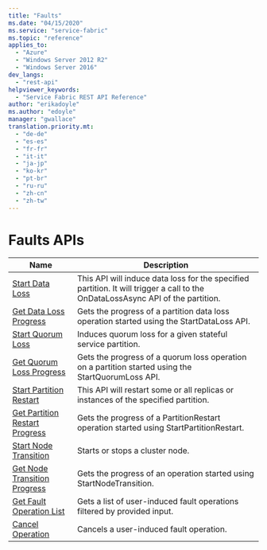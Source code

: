 ```yaml
---
title: "Faults"
ms.date: "04/15/2020"
ms.service: "service-fabric"
ms.topic: "reference"
applies_to: 
  - "Azure"
  - "Windows Server 2012 R2"
  - "Windows Server 2016"
dev_langs: 
  - "rest-api"
helpviewer_keywords: 
  - "Service Fabric REST API Reference"
author: "erikadoyle"
ms.author: "edoyle"
manager: "gwallace"
translation.priority.mt: 
  - "de-de"
  - "es-es"
  - "fr-fr"
  - "it-it"
  - "ja-jp"
  - "ko-kr"
  - "pt-br"
  - "ru-ru"
  - "zh-cn"
  - "zh-tw"
---
```

# Faults APIs

| Name | Description |
| --- | --- |
| [Start Data Loss](sfclient-v71-api-startdataloss.md) | This API will induce data loss for the specified partition. It will trigger a call to the OnDataLossAsync API of the partition.<br/> |
| [Get Data Loss Progress](sfclient-v71-api-getdatalossprogress.md) | Gets the progress of a partition data loss operation started using the StartDataLoss API.<br/> |
| [Start Quorum Loss](sfclient-v71-api-startquorumloss.md) | Induces quorum loss for a given stateful service partition.<br/> |
| [Get Quorum Loss Progress](sfclient-v71-api-getquorumlossprogress.md) | Gets the progress of a quorum loss operation on a partition started using the StartQuorumLoss API.<br/> |
| [Start Partition Restart](sfclient-v71-api-startpartitionrestart.md) | This API will restart some or all replicas or instances of the specified partition.<br/> |
| [Get Partition Restart Progress](sfclient-v71-api-getpartitionrestartprogress.md) | Gets the progress of a PartitionRestart operation started using StartPartitionRestart.<br/> |
| [Start Node Transition](sfclient-v71-api-startnodetransition.md) | Starts or stops a cluster node.<br/> |
| [Get Node Transition Progress](sfclient-v71-api-getnodetransitionprogress.md) | Gets the progress of an operation started using StartNodeTransition.<br/> |
| [Get Fault Operation List](sfclient-v71-api-getfaultoperationlist.md) | Gets a list of user-induced fault operations filtered by provided input.<br/> |
| [Cancel Operation](sfclient-v71-api-canceloperation.md) | Cancels a user-induced fault operation.<br/> |

